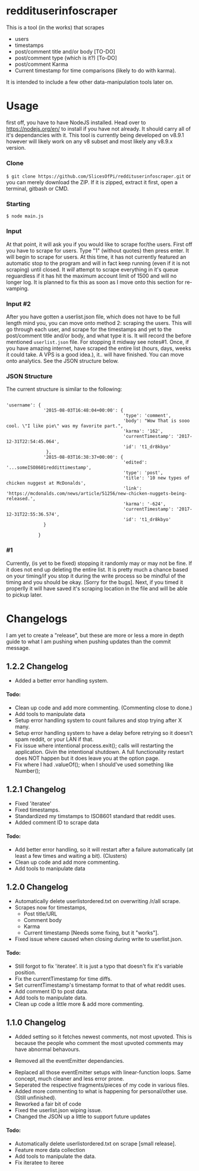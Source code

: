 # reddituserinfoscraper
This is a tool (in the works) that scrapes
  * users
  * timestamps
  * post/comment title and/or body [TO-DO]
  * post/comment type (which is it?) [To-DO]
  * post/comment Karma
  * Current timestamp for time comparisons (likely to do with karma).

It is intended to include a few other data-manipulation tools later on.

# Usage
first off, you have to have NodeJS installed. Head over to https://nodejs.org/en/ to install if you have not already.
It should carry all of it's dependancies with it. This tool is currently being developed on v8.9.1 however will likely work on any v8 subset and most likely any v8.9.x version.
### Clone
`$ git clone https://github.com/SlicesOfPi/reddituserinfoscraper.git` or you can merely download the ZIP.
If it is zipped, extract it first, open a terminal, gitbash or CMD.
### Starting
`$ node main.js`
### Input
At that point, it will ask you if you would like to scrape for/the users. First off you have to scrape for users. Type "1" (without quotes) then press enter. It will begin to scrape for users. At this time, it has not currently featured an automatic stop to the program and will in fact keep running (even if it is not scraping) until closed. It *will* attempt to scrape everything in it's queue reguardless if it has hit the maximum account limit of 1500 and will no longer log. It is planned to fix this as soon as I move onto this section for re-vamping.
### Input #2
After you have gotten a userlist.json file, which does not have to be full length mind you, you can move onto method 2: scraping the users. This will go through each user, and scrape for the timestamps and yet to the post/comment title and/or body, and what type it is. It will record the before mentioned `userlist.json` file. For stopping it midway see notes#1. Once, if you have amazing internet, have scraped the entire list (hours, days, weeks it could take. A VPS is a good idea.), it.. will have finished. You can move onto analytics. See the JSON structure below.

### JSON Structure
The current structure is similar to the following:

```

'username': {
              '2015-08-03T16:48:04+00:00': {
                                            'type': 'comment',
                                            'body': "Wow That is sooo cool. \"I like pie\" was my favorite part.",
                                            'karma': '162',
                                            'currentTimestamp': '2017-12-31T22:54:45.064',
                                            'id': 't1_dr8kbyo'
               },
              '2015-08-03T16:38:37+00:00': {
                                            'edited': '...someISO8601reddittimestamp',
                                            'type': 'post',
                                            'title': '10 new types of chicken nuggest at McDonalds',
                                            'link': 'https://mcdonalds.com/news/article/51256/new-chicken-nuggets-being-released.',
                                            'karma': '-624',
                                            'currentTimestamp': '2017-12-31T22:55:36.574',
                                            'id': 't1_dr8kbyo'
              }

            }

```

### #1
Currently, (is yet to be fixed) stopping it randomly may or may not be fine. If it does not end up deleting the entire list. It is pretty much a chance based on your timing/if you stop it during the write process so be mindful of the timing and you should be okay. [Sorry for the bugs]. Next, if you timed it properlly it will have saved it's scraping location in the file and will be able to pickup later.

# Changelogs
I am yet to create a "release", but these are more or less a more in depth guide to what I am pushing when pushing updates than the commit message.

## 1.2.2 Changelog
+ Added a better error handling system.


#### Todo:
 * Clean up code and add more commenting. (Commenting close to done.)
 * Add tools to manipulate data
 * Setup error handling system to count failures and stop trying after X many.
 * Setup error handling system to have a delay before retrying so it doesn't spam reddit, or your LAN if that.
 * Fix issue where intentional process.exit(); calls will restarting the application. Givin the intentional shutdown. A full functionality restart does NOT happen but it does leave you at the option page.
 * Fix where I had .valueOf(); when I should've used something like Number();
## 1.2.1 Changelog
+ Fixed 'iteratee'
+ Fixed timestamps.
+ Standardized my timstamps to ISO8601 standard that reddit uses.
+ Added comment ID to scrape data

#### Todo:
  * Add better error handling, so it will restart after a failure automatically (at least a few times and waiting a bit). (Clusters)
  * Clean up code and add more commenting.
  * Add tools to manipulate data


## 1.2.0 Changelog
+ Automatically delete userlistordered.txt on overwriting /r/all scrape.
+ Scrapes now for timestamps,
  * Post title/URL
  * Comment body
  * Karma
  * Current timestamp [Needs some fixing, but it "works"].
+ Fixed issue where caused when closing during write to userlist.json.

#### Todo:
 * Still forgot to fix 'iteratee'. It is just a typo that doesn't fix it's variable position.
 * Fix the currentTimestamp for time diffs.
 * Set currentTimestamp's timestamp format to that of what reddit uses.
 * Add comment ID to post data.
 * Add tools to manipulate data.
 * Clean up code a little more & add more commenting.

## 1.1.0 Changelog
+ Added setting so it fetches newest comments, not most upvoted. This is because the people who comment the most upvoted comments may have abnormal behavours.
- Removed all the eventEmitter dependancies.
+ Replaced all those eventEmitter setups with linear-function loops. Same concept, much cleaner and less error prone.
+ Seperated the respective fragments/pieces of my code in various files.
+ Added more commenting to what is happening for personal/other use. (Still unfinished).
+ Reworked a fair bit of code
+ Fixed the userlist.json wiping issue.
+ Changed the JSON up a little to support future updates

#### Todo:
 * Automatically delete userlistordered.txt on scrape [small release].
 * Feature more data collection
 * Add tools to manipulate the data.
 * Fix iteratee to iteree
